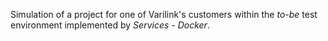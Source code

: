 Simulation of a project for one of Varilink's customers within the *to-be* test environment implemented by *Services - Docker*.